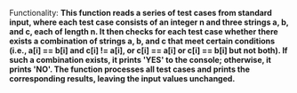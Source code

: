 Functionality: **This function reads a series of test cases from standard input, where each test case consists of an integer n and three strings a, b, and c, each of length n. It then checks for each test case whether there exists a combination of strings a, b, and c that meet certain conditions (i.e., a[i] == b[i] and c[i] != a[i], or c[i] == a[i] or c[i] == b[i] but not both). If such a combination exists, it prints 'YES' to the console; otherwise, it prints 'NO'. The function processes all test cases and prints the corresponding results, leaving the input values unchanged.**